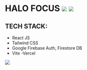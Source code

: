 # HALO FOCUS ![](https://api.netlify.com/api/v1/badges/d8fc2ebb-90ca-43f3-b061-093d64262a65/deploy-status) ![](https://github.com/github/docs/actions/workflows/codeql.yml/badge.svg?event=push)

## TECH STACK:

- React JS
- Tailwind CSS
- Google Firebase Auth, Firestore DB
- Vite
-Vercel

![](https://raw.githubusercontent.com/catppuccin/catppuccin/main/assets/footers/gray0_ctp_on_line.svg?sanitize=true)
